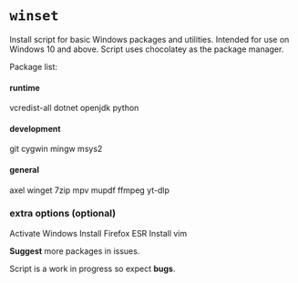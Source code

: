 # `winset`

Install script for basic Windows packages and utilities. Intended for use on Windows 10 and above. Script uses chocolatey as the package manager.

Package list:
#### runtime
vcredist-all
dotnet
openjdk
python
#### development
git
cygwin
mingw
msys2
#### general
axel
winget
7zip
mpv
mupdf
ffmpeg
yt-dlp

### extra options (optional)
Activate Windows
Install Firefox ESR
Install vim

**Suggest** more packages in issues.

Script is a work in progress so expect **bugs**.
